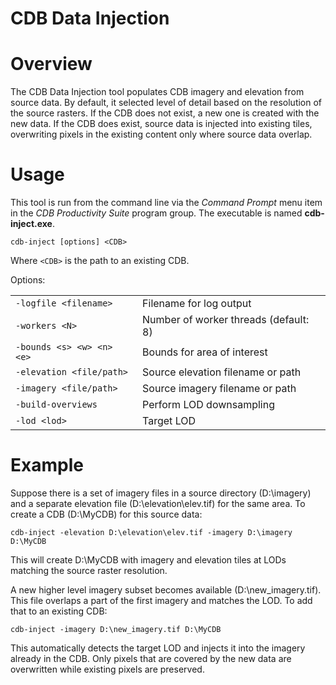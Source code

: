 
# CDB Data Injection


# Overview

The CDB Data Injection tool populates CDB imagery and elevation from source data. By default, it selected level of detail based on the resolution of the source rasters. If the CDB does not exist, a new one is created with the new data. If the CDB does exist, source data is injected into existing tiles, overwriting pixels in the existing content only where source data overlap.


# Usage

This tool is run from the command line via the _Command Prompt_ menu item in the _CDB Productivity Suite_ program group. The executable is named **cdb-inject.exe**.


```
cdb-inject [options] <CDB>
```


Where `<CDB>` is the path to an existing CDB.

Options:


<table>
  <tr>
   <td><code>-logfile &lt;filename></code>
   </td>
   <td>Filename for log output
   </td>
  </tr>
  <tr>
   <td><code>-workers &lt;N></code>
   </td>
   <td>Number of worker threads (default: 8)
   </td>
  </tr>
  <tr>
   <td><code>-bounds &lt;s> &lt;w> &lt;n> &lt;e></code>
   </td>
   <td>Bounds for area of interest
   </td>
  </tr>
  <tr>
   <td><code>-elevation &lt;file/path></code>
   </td>
   <td>Source elevation filename or path
   </td>
  </tr>
  <tr>
   <td><code>-imagery &lt;file/path></code>
   </td>
   <td>Source imagery filename or path
   </td>
  </tr>
  <tr>
   <td><code>-build-overviews</code>
   </td>
   <td>Perform LOD downsampling
   </td>
  </tr>
  <tr>
   <td><code>-lod &lt;lod></code>
   </td>
   <td>Target LOD
   </td>
  </tr>
</table>



# Example

Suppose there is a set of imagery files in a source directory (D:\imagery) and a separate elevation file (D:\elevation\elev.tif) for the same area. To create a CDB (D:\MyCDB) for this source data:


```
cdb-inject -elevation D:\elevation\elev.tif -imagery D:\imagery D:\MyCDB
```


This will create D:\MyCDB with imagery and elevation tiles at LODs matching the source raster resolution.

A new higher level imagery subset becomes available (D:\new_imagery.tif). This file overlaps a part of the first imagery and matches the LOD. To add that to an existing CDB:


```
cdb-inject -imagery D:\new_imagery.tif D:\MyCDB
```


This automatically detects the target LOD and injects it into the imagery already in the CDB. Only pixels that are covered by the new data are overwritten while existing pixels are preserved.

